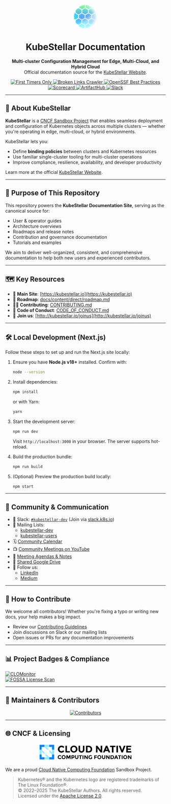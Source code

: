 <!-- KubeStellar Docs README -->

<p align="center">
  <img src="./docs/overrides/favicons/android-72x72.png"alt="KubeStellar Logo" />
</p>

<h1 align="center">KubeStellar Documentation</h1>

<p align="center">
  <b>Multi-cluster Configuration Management for Edge, Multi-Cloud, and Hybrid Cloud</b><br/>
  Official documentation source for the <a href="https://kubestellar.io">KubeStellar Website</a>.
</p>

<p align="center">
  <a href="https://www.firsttimersonly.com/">
    <img src="https://img.shields.io/badge/first--timers--only-friendly-blue.svg?style=flat-square" alt="First Timers Only">
  </a>
  <a href="https://github.com/kubestellar/kubestellar/actions/workflows/broken-links-crawler.yml">
    <img src="https://github.com/kubestellar/kubestellar/actions/workflows/broken-links-crawler.yml/badge.svg" alt="Broken Links Crawler">
  </a>
  <a href="https://www.bestpractices.dev/projects/8266">
    <img src="https://www.bestpractices.dev/projects/8266/badge" alt="OpenSSF Best Practices">
  </a>
  <a href="https://scorecard.dev/viewer/?uri=github.com/kubestellar/kubestellar">
    <img src="https://api.scorecard.dev/projects/github.com/kubestellar/kubestellar/badge" alt="Scorecard">
  </a>
  <a href="https://artifacthub.io/packages/search?repo=kubestellar">
    <img src="https://img.shields.io/endpoint?url=https://artifacthub.io/badge/repository/kubestellar" alt="ArtifactHub">
  </a>
  <a href="https://kubernetes.slack.com/archives/C058SUSL5AA">
    <img src="https://img.shields.io/badge/KubeStellar-Join%20Slack-blue?logo=slack" alt="Slack">
  </a>
</p>

---

## 🚀 About KubeStellar

**KubeStellar** is a [CNCF Sandbox Project](https://www.cncf.io/sandbox-projects/) that enables seamless deployment and configuration of Kubernetes objects across multiple clusters — whether you're operating in edge, multi-cloud, or hybrid environments.

KubeStellar lets you:

- Define **binding policies** between clusters and Kubernetes resources
- Use familiar single-cluster tooling for multi-cluster operations
- Improve compliance, resilience, availability, and developer productivity

Learn more at the official [KubeStellar Website](https://kubestellar.io).

---

## 📘 Purpose of This Repository

This repository powers the **KubeStellar Documentation Site**, serving as the canonical source for:

- User & operator guides
- Architecture overviews
- Roadmaps and release notes
- Contribution and governance documentation
- Tutorials and examples

We aim to deliver well-organized, consistent, and comprehensive documentation to help both new users and experienced contributors.

---

## 🗺️ Key Resources

- 🔗 **Main Site**: [https://kubestellar.io](https://kubestellar.io)
- 📄 **Roadmap**: [docs/content/direct/roadmap.md](docs/content/direct/roadmap.md)
- 🧑‍💻 **Contributing**: [CONTRIBUTING.md](https://github.com/kubestellar/kubestellar/blob/main/CONTRIBUTING.md)
- 📜 **Code of Conduct**: [CODE_OF_CONDUCT.md](https://github.com/kubestellar/kubestellar/blob/main/CODE_OF_CONDUCT.md)
- 📅 **Join us**: [http://kubestellar.io/joinus](http://kubestellar.io/joinus)

---

## 🛠️ Local Development (Next.js)

Follow these steps to set up and run the Next.js site locally:

1. Ensure you have **Node.js v18+** installed. Confirm with:

   ```bash
   node --version
   ```

2. Install dependencies:

   ```bash
   npm install
   ```

   or with Yarn:

   ```bash
   yarn
   ```

3. Start the development server:

   ```bash
   npm run dev
   ```

   Visit `http://localhost:3000` in your browser. The server supports hot-reload.

4. Build the production bundle:

   ```bash
   npm run build
   ```

5. (Optional) Preview the production build locally:

   ```bash
   npm start
   ```

---

## 👥 Community & Communication

- 💬 Slack: [`#kubestellar-dev`](https://kubernetes.slack.com/archives/C058SUSL5AA) (Join via [slack.k8s.io](https://slack.k8s.io))
- 📧 Mailing Lists:
  - [kubestellar-dev](https://groups.google.com/g/kubestellar-dev)
  - [kubestellar-users](https://groups.google.com/g/kubestellar-users)
- 🗓️ [Community Calendar](https://calendar.google.com/calendar/event?action=TEMPLATE&tmeid=MWM4a2loZDZrOWwzZWQzZ29xanZwa3NuMWdfMjAyMzA1MThUMTQwMDAwWiBiM2Q2NWM5MmJlZDdhOTg4NGVmN2ZlOWUzZjZjOGZlZDE2ZjZmYjJmODExZjU3NTBmNTQ3NTY3YTVkZDU4ZmVkQGc&tmsrc=b3d65c92bed7a9884ef7fe9e3f6c8fed16f6fb2f811f5750f547567a5dd58fed%40group.calendar.google.com)
- 📺 [Community Meetings on YouTube](https://www.youtube.com/@kubestellar)
- 🧾 [Meeting Agendas & Notes](https://github.com/kubestellar/kubestellar/issues?q=label%3Acommunity-meeting)
- 📂 [Shared Google Drive](https://drive.google.com/drive/folders/1p68MwkX0sYdTvtup0DcnAEsnXElobFLS?usp=sharing)
- 📣 Follow us:
  - [LinkedIn](https://www.linkedin.com/feed/hashtag/?keywords=kubestellar)
  - [Medium](https://medium.com/@kubestellar/list/predefined:e785a0675051:READING_LIST)

---

## 🤝 How to Contribute

We welcome all contributors! Whether you're fixing a typo or writing new docs, your help makes a big impact.

- Review our [Contributing Guidelines](https://github.com/kubestellar/kubestellar/blob/main/CONTRIBUTING.md)
- Join discussions on Slack or our mailing lists
- Open issues or PRs for any documentation improvements

---

## 📊 Project Badges & Compliance

[![CLOMonitor](https://clomonitor.io/api/projects/cncf/kubestellar/report-summary?theme=light)](https://clomonitor.io/projects/cncf/kubestellar)  
[![FOSSA License Scan](https://app.fossa.com/api/projects/git%2Bgithub.com%2Fkubestellar%2Fkubestellar.svg?type=large&issueType=license)](https://app.fossa.com/projects/git%2Bgithub.com%2Fkubestellar%2Fkubestellar?ref=badge_large&issueType=license)

---

## 🧠 Maintainers & Contributors

<p align="center">
  <a href="https://github.com/kubestellar/kubestellar/graphs/contributors">
    <img src="https://contrib.rocks/image?repo=kubestellar/kubestellar" alt="Contributors"/>
  </a>
</p>

---

## 🌐 CNCF & Licensing

<p align="center">
  <a href="https://landscape.cncf.io">
    <img src="/docs/overrides/images/cncf-color.png" width="300" alt="CNCF Logo" />
  </a>
</p>

We are a proud [Cloud Native Computing Foundation](https://cncf.io) Sandbox Project.

> Kubernetes® and the Kubernetes logo are registered trademarks of The Linux Foundation®.  
> © 2022–2025 The KubeStellar Authors. All rights reserved.  
> Licensed under the [Apache License 2.0](https://www.apache.org/licenses/LICENSE-2.0).